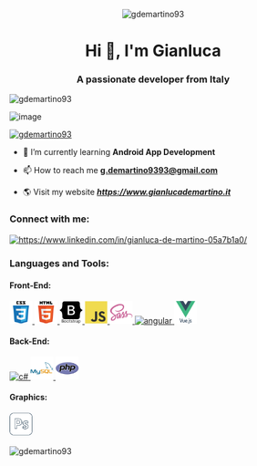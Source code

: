 <p align="center"> <img src="https://media0.giphy.com/media/icUEIrjnUuFCWDxFpU/giphy.gif?cid=ecf05e477778wzsjdsokzg120inxjy6p1vrcqxhziccn06y6&rid=giphy.gif&ct=g" alt="gdemartino93" /> </p>
<h1 align="center">Hi 👋, I'm Gianluca</h1>
<h3 align="center">A passionate developer from Italy</h3>


<p align="left"> <img src="https://komarev.com/ghpvc/?username=gdemartino93&label=Profile%20views&color=0e75b6&style=flat" alt="gdemartino93" /> </p>


![image](https://github-readme-stats.vercel.app/api/top-langs/?username=gdemartino93&layout=compact&langs_count=8&hide_border=true&title_color=000000&icon_color=000000&text_color=000000&bg_color=ffffff)


<p align="left"> <a href="https://github.com/ryo-ma/github-profile-trophy"><img src="https://github-profile-trophy.vercel.app/?username=gdemartino93" alt="gdemartino93" /></a> </p>

- 🌱 I’m currently learning **Android App Development**

- 📫 How to reach me **g.demartino9393@gmail.com**

- 🌎 Visit my website ***https://www.gianlucademartino.it***

<h3 align="left">Connect with me:</h3>
<p align="left">
<a href="https://www.linkedin.com/in/gianluca-demartino/" target="blank"><img align="center" src="https://raw.githubusercontent.com/rahuldkjain/github-profile-readme-generator/master/src/images/icons/Social/linked-in-alt.svg" alt="https://www.linkedin.com/in/gianluca-de-martino-05a7b1a0/" height="30" width="40" /></a>
</p>

<h3 align="left">Languages and Tools:</h3>
<h4> Front-End: </h4>
<p align="left"> <a href="https://www.w3schools.com/css/" target="_blank" rel="noreferrer"> <img src="https://raw.githubusercontent.com/devicons/devicon/master/icons/css3/css3-original-wordmark.svg" alt="css3" width="40" height="40"/> </a> <a href="https://www.w3.org/html/" target="_blank" rel="noreferrer"> <img src="https://raw.githubusercontent.com/devicons/devicon/master/icons/html5/html5-original-wordmark.svg" alt="html5" width="40" height="40"/> </a> <a href="https://getbootstrap.com" target="_blank" rel="noreferrer"> <img src="https://raw.githubusercontent.com/devicons/devicon/master/icons/bootstrap/bootstrap-plain-wordmark.svg" alt="bootstrap" width="40" height="40"/> </a>  <a href="https://developer.mozilla.org/en-US/docs/Web/JavaScript" target="_blank" rel="noreferrer"> <img src="https://raw.githubusercontent.com/devicons/devicon/master/icons/javascript/javascript-original.svg" alt="javascript" width="40" height="40"/> </a> <a href="https://sass-lang.com" target="_blank" rel="noreferrer"> <img src="https://raw.githubusercontent.com/devicons/devicon/master/icons/sass/sass-original.svg" alt="sass" width="40" height="40"/> </a> <a href="https://vuejs.org/" target="_blank" rel="noreferrer"><img src="https://upload.wikimedia.org/wikipedia/commons/thumb/c/cf/Angular_full_color_logo.svg/2048px-Angular_full_color_logo.svg.png" alt="angular" width="40" height="40"/> </a> <img src="https://raw.githubusercontent.com/devicons/devicon/master/icons/vuejs/vuejs-original-wordmark.svg" alt="vuejs" width="40" height="40"/> </a> 

</p>

<h4> Back-End: </h4>
<a href="https://laravel.com/" target="_blank" rel="noreferrer"><img src="https://seeklogo.com/images/C/c-sharp-c-logo-02F17714BA-seeklogo.com.png" alt="c#" width="40" height="40"/> </a><a href="https://www.mysql.com/" target="_blank" rel="noreferrer"> <img src="https://raw.githubusercontent.com/devicons/devicon/master/icons/mysql/mysql-original-wordmark.svg" alt="mysql" width="40" height="40"/> </a><a href="https://www.php.net" target="_blank" rel="noreferrer"> <img src="https://raw.githubusercontent.com/devicons/devicon/master/icons/php/php-original.svg" alt="php" width="40" height="40"/> </a>

<h4> Graphics: </h4>
<a href="https://www.photoshop.com/en" target="_blank" rel="noreferrer"> <img src="https://raw.githubusercontent.com/devicons/devicon/master/icons/photoshop/photoshop-line.svg" alt="photoshop" width="40" height="40"/> </a>

<p><img align="center" src="https://github-readme-streak-stats.herokuapp.com/?user=gdemartino93&" alt="gdemartino93" /></p>
